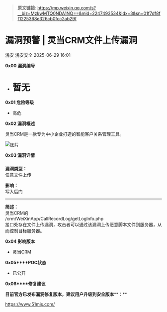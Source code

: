 > **原文链接**: https://mp.weixin.qq.com/s?__biz=MzkwMTQ0NDA1NQ==&mid=2247493534&idx=3&sn=01f7df8ff1225368e326cb0fcc2ab29f

#  漏洞预警 | 灵当CRM文件上传漏洞  
浅安  浅安安全   2025-06-29 16:01  
  
**0x00 漏洞编号**  
- # 暂无  
  
**0x01 危险等级**  
- 高危  
  
**0x02 漏洞概述**  
  
灵当CRM是一款专为中小企业打造的智能客户关系管理工具。  
  
![图片](https://mmbiz.qpic.cn/sz_mmbiz_png/7stTqD182SVt7YFyTQQEfhb7U1ia1Eib9LbzN6IooEiaAu8gmJRoBbalGtmLHyIvibmIAvPanxUHCsPxmIasVyUNAA/640?wx_fmt=other&from=appmsg&wxfrom=5&wx_lazy=1&wx_co=1&tp=webp "")  
  
**0x03 漏洞详情**  
###   
  
**漏洞类型：**  
任意文件上传  
  
**影响：**  
写入后门  
  
****  
  
**简述：**  
灵当CRM的  
/crm/WeiXinApp/CallRecordLog/getLogInfo.php  
接口处存在文件上传漏洞，攻击者可以通过该漏洞上传恶意脚本文件到服务器，从而控制目标服务器。  
  
**0x04 影响版本**  
- 灵当CRM  
  
**0x05****POC状态**  
- 已公开  
  
**0x06****修复建议**  
  
**目前官方已发布漏洞修复版本，建议用户升级到安全版本****：**  
  
https://www.51mis.com/  
  
  
  
